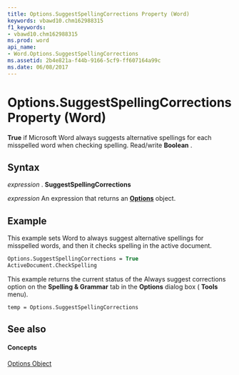 ```yaml
---
title: Options.SuggestSpellingCorrections Property (Word)
keywords: vbawd10.chm162988315
f1_keywords:
- vbawd10.chm162988315
ms.prod: word
api_name:
- Word.Options.SuggestSpellingCorrections
ms.assetid: 2b4e821a-f44b-9166-5cf9-ff607164a99c
ms.date: 06/08/2017
---
```



# Options.SuggestSpellingCorrections Property (Word)

 **True** if Microsoft Word always suggests alternative spellings for each misspelled word when checking spelling. Read/write **Boolean** .


## Syntax

 _expression_ . **SuggestSpellingCorrections**

 _expression_ An expression that returns an **[Options](options-object-word.md)** object.


## Example

This example sets Word to always suggest alternative spellings for misspelled words, and then it checks spelling in the active document.


```vb
Options.SuggestSpellingCorrections = True 
ActiveDocument.CheckSpelling
```

This example returns the current status of the Always suggest corrections option on the  **Spelling & Grammar** tab in the **Options** dialog box ( **Tools** menu).




```
temp = Options.SuggestSpellingCorrections
```


## See also


#### Concepts


[Options Object](options-object-word.md)

